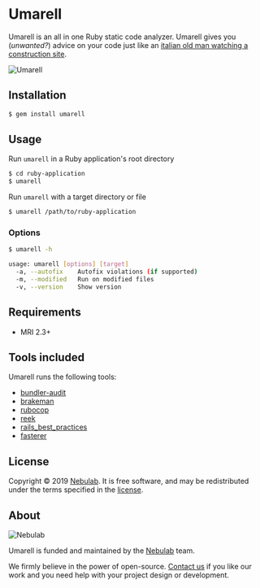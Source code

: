 # Umarell

Umarell is an all in one Ruby static code analyzer.
Umarell gives you (*unwanted?*) advice on your code just like an [italian old man watching a construction site](https://en.wikipedia.org/wiki/Umarell).

![Umarell](https://raw.githubusercontent.com/nebulab/umarell/master/assets/umarell.jpg?raw=true "Umarell")

## Installation

```sh
$ gem install umarell
```

## Usage

Run `umarell` in a Ruby application's root directory

```sh
$ cd ruby-application
$ umarell
```

Run `umarell` with a target directory or file

```sh
$ umarell /path/to/ruby-application
```

### Options

```sh
$ umarell -h

usage: umarell [options] [target]
  -a, --autofix    Autofix violations (if supported)
  -m, --modified   Run on modified files
  -v, --version    Show version
```

## Requirements

* MRI 2.3+

## Tools included

Umarell runs the following tools:
- [bundler-audit](https://github.com/rubysec/bundler-audit)
- [brakeman](https://github.com/presidentbeef/brakeman)
- [rubocop](https://github.com/rubocop-hq/rubocop)
- [reek](https://github.com/troessner/reek)
- [rails_best_practices](https://github.com/flyerhzm/rails_best_practices)
- [fasterer](https://github.com/DamirSvrtan/fasterer)

## License

Copyright © 2019 [Nebulab](https://nebulab.it/).
It is free software, and may be redistributed under the terms specified in the [license](LICENSE.txt).

## About

![Nebulab](http://nebulab.it/assets/images/public/logo.svg)

Umarell is funded and maintained by the [Nebulab](http://nebulab.it/) team.

We firmly believe in the power of open-source. [Contact us](https://nebulab.it/contact-us/) if you like our work and you need help with your project design or development.
